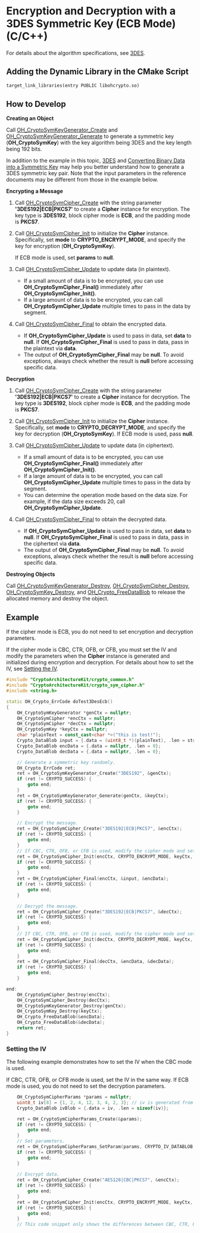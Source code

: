 # Encryption and Decryption with a 3DES Symmetric Key (ECB Mode) (C/C++)

For details about the algorithm specifications, see [3DES](crypto-sym-encrypt-decrypt-spec.md#3des).

## Adding the Dynamic Library in the CMake Script
```txt
target_link_libraries(entry PUBLIC libohcrypto.so)
```

## How to Develop

**Creating an Object**

Call [OH_CryptoSymKeyGenerator_Create](../../reference/apis-crypto-architecture-kit/capi-crypto-sym-key-h.md#oh_cryptosymkeygenerator_create) and [OH_CryptoSymKeyGenerator_Generate](../../reference/apis-crypto-architecture-kit/capi-crypto-sym-key-h.md#oh_cryptosymkeygenerator_generate) to generate a symmetric key (**OH_CryptoSymKey**) with the key algorithm being 3DES and the key length being 192 bits.
   
   In addition to the example in this topic, [3DES](crypto-sym-key-generation-conversion-spec.md#3des) and [Converting Binary Data into a Symmetric Key](crypto-convert-binary-data-to-sym-key-ndk.md) may help you better understand how to generate a 3DES symmetric key pair. Note that the input parameters in the reference documents may be different from those in the example below.

**Encrypting a Message**

1. Call [OH_CryptoSymCipher_Create](../../reference/apis-crypto-architecture-kit/capi-crypto-sym-cipher-h.md#oh_cryptosymcipher_create) with the string parameter **'3DES192|ECB|PKCS7'** to create a **Cipher** instance for encryption. The key type is **3DES192**, block cipher mode is **ECB**, and the padding mode is **PKCS7**.

2. Call [OH_CryptoSymCipher_Init](../../reference/apis-crypto-architecture-kit/capi-crypto-sym-cipher-h.md#oh_cryptosymcipher_init) to initialize the **Cipher** instance. Specifically, set **mode** to **CRYPTO_ENCRYPT_MODE**, and specify the key for encryption (**OH_CryptoSymKey**).
   
   If ECB mode is used, set **params** to **null**.

3. Call [OH_CryptoSymCipher_Update](../../reference/apis-crypto-architecture-kit/capi-crypto-sym-cipher-h.md#oh_cryptosymcipher_update) to update data (in plaintext).
   
   - If a small amount of data is to be encrypted, you can use **OH_CryptoSymCipher_Final()** immediately after **OH_CryptoSymCipher_Init()**.
   - If a large amount of data is to be encrypted, you can call **OH_CryptoSymCipher_Update** multiple times to pass in the data by segment.

4. Call [OH_CryptoSymCipher_Final](../../reference/apis-crypto-architecture-kit/capi-crypto-sym-cipher-h.md#oh_cryptosymcipher_final) to obtain the encrypted data.
   
   - If **OH_CryptoSymCipher_Update** is used to pass in data, set **data** to **null**. If **OH_CryptoSymCipher_Final** is used to pass in data, pass in the plaintext via **data**.
   - The output of **OH_CryptoSymCipher_Final** may be **null**. To avoid exceptions, always check whether the result is **null** before accessing specific data.

**Decryption**

1. Call [OH_CryptoSymCipher_Create](../../reference/apis-crypto-architecture-kit/capi-crypto-sym-cipher-h.md#oh_cryptosymcipher_create) with the string parameter **'3DES192|ECB|PKCS7'** to create a **Cipher** instance for decryption. The key type is **3DES192**, block cipher mode is **ECB**, and the padding mode is **PKCS7**.

2. Call [OH_CryptoSymCipher_Init](../../reference/apis-crypto-architecture-kit/capi-crypto-sym-cipher-h.md#oh_cryptosymcipher_init) to initialize the **Cipher** instance. Specifically, set **mode** to **CRYPTO_DECRYPT_MODE**, and specify the key for decryption (**OH_CryptoSymKey**). If ECB mode is used, pass **null**.

3. Call [OH_CryptoSymCipher_Update](../../reference/apis-crypto-architecture-kit/capi-crypto-sym-cipher-h.md#oh_cryptosymcipher_update) to update data (in ciphertext).
   
   - If a small amount of data is to be encrypted, you can use **OH_CryptoSymCipher_Final()** immediately after **OH_CryptoSymCipher_Init()**.
   - If a large amount of data is to be encrypted, you can call **OH_CryptoSymCipher_Update** multiple times to pass in the data by segment.
   - You can determine the operation mode based on the data size. For example, if the data size exceeds 20, call **OH_CryptoSymCipher_Update**.

4. Call [OH_CryptoSymCipher_Final](../../reference/apis-crypto-architecture-kit/capi-crypto-sym-cipher-h.md#oh_cryptosymcipher_final) to obtain the decrypted data.

   - If **OH_CryptoSymCipher_Update** is used to pass in data, set **data** to **null**. If **OH_CryptoSymCipher_Final** is used to pass in data, pass in the ciphertext via **data**.
   - The output of **OH_CryptoSymCipher_Final** may be **null**. To avoid exceptions, always check whether the result is **null** before accessing specific data.

**Destroying Objects**

Call [OH_CryptoSymKeyGenerator_Destroy](../../reference/apis-crypto-architecture-kit/capi-crypto-sym-key-h.md#oh_cryptosymkeygenerator_destroy), [OH_CryptoSymCipher_Destroy](../../reference/apis-crypto-architecture-kit/capi-crypto-sym-cipher-h.md#oh_cryptosymcipher_destroy), [OH_CryptoSymKey_Destroy](../../reference/apis-crypto-architecture-kit/capi-crypto-sym-key-h.md#oh_cryptosymkey_destroy), and [OH_Crypto_FreeDataBlob](../../reference/apis-crypto-architecture-kit/capi-crypto-common-h.md#oh_crypto_freedatablob) to release the allocated memory and destroy the object.

## Example

If the cipher mode is ECB, you do not need to set encryption and decryption parameters.

If the cipher mode is CBC, CTR, OFB, or CFB, you must set the IV and modify the parameters when the **Cipher** instance is generated and initialized during encryption and decryption. For details about how to set the IV, see [Setting the IV](#setting-the-iv).

```c++
#include "CryptoArchitectureKit/crypto_common.h"
#include "CryptoArchitectureKit/crypto_sym_cipher.h"
#include <string.h>

static OH_Crypto_ErrCode doTest3DesEcb()
{
    OH_CryptoSymKeyGenerator *genCtx = nullptr;
    OH_CryptoSymCipher *encCtx = nullptr;
    OH_CryptoSymCipher *decCtx = nullptr;
    OH_CryptoSymKey *keyCtx = nullptr;
    char *plainText = const_cast<char *>("this is test!");
    Crypto_DataBlob input = {.data = (uint8_t *)(plainText), .len = strlen(plainText)};
    Crypto_DataBlob encData = {.data = nullptr, .len = 0};
    Crypto_DataBlob decData = {.data = nullptr, .len = 0};

    // Generate a symmetric key randomly.
    OH_Crypto_ErrCode ret;
    ret = OH_CryptoSymKeyGenerator_Create("3DES192", &genCtx);
    if (ret != CRYPTO_SUCCESS) {
        goto end;
    }
    ret = OH_CryptoSymKeyGenerator_Generate(genCtx, &keyCtx);
    if (ret != CRYPTO_SUCCESS) {
        goto end;
    }

    // Encrypt the message.
    ret = OH_CryptoSymCipher_Create("3DES192|ECB|PKCS7", &encCtx);
    if (ret != CRYPTO_SUCCESS) {
        goto end;
    }
    // If CBC, CTR, OFB, or CFB is used, modify the cipher mode and set the IV.
    ret = OH_CryptoSymCipher_Init(encCtx, CRYPTO_ENCRYPT_MODE, keyCtx, nullptr);
    if (ret != CRYPTO_SUCCESS) {
        goto end;
    }
    ret = OH_CryptoSymCipher_Final(encCtx, &input, &encData);
    if (ret != CRYPTO_SUCCESS) {
        goto end;
    }

    // Decrypt the message.
    ret = OH_CryptoSymCipher_Create("3DES192|ECB|PKCS7", &decCtx);
    if (ret != CRYPTO_SUCCESS) {
        goto end;
    }
    // If CBC, CTR, OFB, or CFB is used, modify the cipher mode and set the IV.
    ret = OH_CryptoSymCipher_Init(decCtx, CRYPTO_DECRYPT_MODE, keyCtx, nullptr);
    if (ret != CRYPTO_SUCCESS) {
        goto end;
    }
    ret = OH_CryptoSymCipher_Final(decCtx, &encData, &decData);
    if (ret != CRYPTO_SUCCESS) {
        goto end;
    }

end:
    OH_CryptoSymCipher_Destroy(encCtx);
    OH_CryptoSymCipher_Destroy(decCtx);
    OH_CryptoSymKeyGenerator_Destroy(genCtx);
    OH_CryptoSymKey_Destroy(keyCtx);
    OH_Crypto_FreeDataBlob(&encData);
    OH_Crypto_FreeDataBlob(&decData);
    return ret;
}
```

### Setting the IV

The following example demonstrates how to set the IV when the CBC mode is used.

If CBC, CTR, OFB, or CFB mode is used, set the IV in the same way. If ECB mode is used, you do not need to set the decryption parameters.

```c++
    OH_CryptoSymCipherParams *params = nullptr;
    uint8_t iv[8] = {1, 2, 4, 12, 3, 4, 2, 3}; // iv is generated from an array of secure random numbers.
    Crypto_DataBlob ivBlob = {.data = iv, .len = sizeof(iv)};

    ret = OH_CryptoSymCipherParams_Create(&params);
    if (ret != CRYPTO_SUCCESS) {
        goto end;
    }
    // Set parameters.
    ret = OH_CryptoSymCipherParams_SetParam(params, CRYPTO_IV_DATABLOB, &ivBlob); // You only need to set iv if CBC mode is used.
    if (ret != CRYPTO_SUCCESS) {
        goto end;
    }
    
    // Encrypt data.
    ret = OH_CryptoSymCipher_Create("AES128|CBC|PKCS7", &encCtx);
    if (ret != CRYPTO_SUCCESS) {
        goto end;
    }
    ret = OH_CryptoSymCipher_Init(encCtx, CRYPTO_ENCRYPT_MODE, keyCtx, params);
    if (ret != CRYPTO_SUCCESS) {
        goto end;
    }
    // This code snippet only shows the differences between CBC, CTR, OFB, and CFB modes. For details about other processes, see the related development examples.
```
